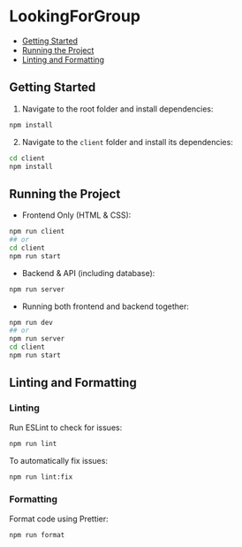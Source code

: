 # LookingForGroup

- [Getting Started](#getting-started)
- [Running the Project](#running-the-project)
- [Linting and Formatting](#linting-and-formatting)

## Getting Started

1. Navigate to the root folder and install dependencies:

```bash
npm install
```

2. Navigate to the `client` folder and install its dependencies:

```bash
cd client
npm install
```

## Running the Project

- Frontend Only (HTML & CSS):

```bash
npm run client
## or
cd client
npm run start
```

- Backend & API (including database):

```bash
npm run server
```

- Running both frontend and backend together:

```bash
npm run dev
## or
npm run server
cd client
npm run start
```

## Linting and Formatting

### Linting
Run ESLint to check for issues:

```bash
npm run lint
```

To automatically fix issues:

```bash
npm run lint:fix
```

### Formatting
Format code using Prettier:

```bash
npm run format
```



